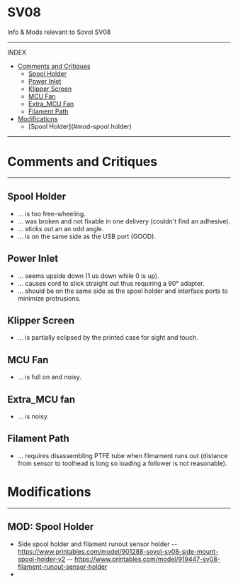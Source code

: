 # SV08
Info &amp; Mods relevant to Sovol SV08

---
INDEX
- [Comments and Critiques](#comments-and-critiques)
  - [Spool Holder](#spool-holder)
  - [Power Inlet](#power-inlet)
  - [Klipper Screen](#klipper-screen)
  - [MCU Fan](#mcu-fan)
  - [Extra_MCU Fan](#extra-mcu-fan)
  - [Filament Path](#filament-path)
- [Modifications](#modifications)
  - [Spool Holder](#mod-spool holder)

---

# Comments and Critiques
---
## Spool Holder
- ... is too free-wheeling.
- ... was broken and not fixable in one delivery (couldn't find an adhesive).
- ... sticks out an an odd angle.
- ... is on the same side as the USB port (GOOD).
## Power Inlet
- ... seems upside down (1 us down while 0 is up).
- ... causes cord to stick straight out thus requiring a 90&deg; adapter.
- ... should be on the same side as the spool holder and interface ports to minimize protrusions.
## Klipper Screen
- ... is partially eclipsed by the printed case for sight and touch.
## MCU Fan
- ... is full on and noisy.
## Extra_MCU fan
- ... is noisy.
## Filament Path
- ... requires disassembling PTFE tube when filmament runs out (distance from sensor to toolhead is long so loading a follower is not reasonable).

# Modifications
---
## MOD: Spool Holder
- Side spool holder and filament runout sensor holder
  -- https://www.printables.com/model/901288-sovol-sv08-side-mount-spool-holder-v2
  -- https://www.printables.com/model/919447-sv08-filament-runout-sensor-holder
- 
